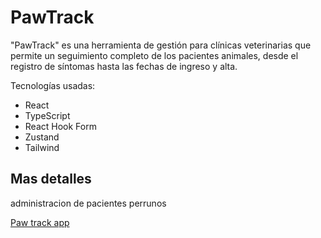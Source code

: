# PawTrack

"PawTrack" es una herramienta de gestión para clínicas veterinarias que permite un seguimiento completo de los pacientes animales, desde el registro de síntomas hasta las fechas de ingreso y alta.

Tecnologías usadas:

- React
- TypeScript
- React Hook Form
- Zustand
- Tailwind

## Mas detalles

administracion de pacientes perrunos

[Paw track app](https://luxury-paprenjak-0be43d.netlify.app/)
